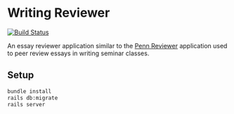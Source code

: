 # Writing Reviewer

[![Build Status](https://www.travis-ci.org/ezwang/writing-reviewer.svg?branch=master)](https://www.travis-ci.org/ezwang/writing-reviewer)

An essay reviewer application similar to the [Penn Reviewer](https://apps.sas.upenn.edu/sso/writing/cw/ng/dashboard) application used to peer review essays in writing seminar classes.

## Setup

```bash
bundle install
rails db:migrate
rails server
```
